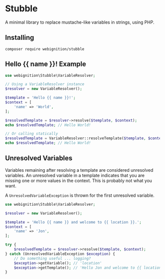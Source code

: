 # Stubble
A minimal library to replace mustache-like variables in strings, using PHP.

## Installing

`composer require webignition/stubble`


## Hello {{ name }}! Example

```php
use webignition\Stubble\VariableResolver;

// Using a VariableResolver instance
$resolver = new VariableResolver();

$template = 'Hello {{ name }}!';
$context = [
    'name' => 'World',
];

$resolvedTemplate = $resolver->resolve($template, $context);
echo $resolvedTemplate; // Hello World!

// Or calling statically
$resolvedTemplate = VariableResolver::resolveTemplate($template, $context);
echo $resolvedTemplate; // Hello World!
```

## Unresolved Variables

Variables remaining after resolving a template are considered unresolved variables. An unresolved variable in a template indicates that you are missing one or more values in the context. This is probably not what you want.

A `UnresolvedVariableException` is thrown for the first unresolved variable.

```php
use webignition\Stubble\VariableResolver;

$resolver = new VariableResolver();

$template = 'Hello {{ name }} and welcome to {{ location }}.';
$context = [
    'name' => 'Jon',
];

try {
    $resolvedTemplate = $resolver->resolve($template, $context);
} catch (UnresolvedVariableException $exception) {
    // Do something useful ... logging?
    $exception->getVariable(); // 'location'
    $exception->getTemplate(); // 'Hello Jon and welcome to {{ location }}.'
}

```
